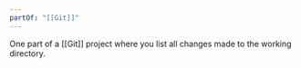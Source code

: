 ```yaml
---
partOf: "[[Git]]"
---
```

One part of a [[Git]] project where you list all changes made to the working directory. 